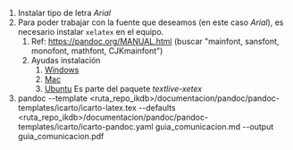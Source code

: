 1. Instalar tipo de letra _Arial_
2. Para poder trabajar con la fuente que deseamos (en este caso _Arial_), es necesario instalar `xelatex` en el equipo.
   1. Ref: https://pandoc.org/MANUAL.html (buscar "mainfont, sansfont, monofont, mathfont, CJKmainfont")
   2. Ayudas instalación
      1. [Windows](http://www.texts.io/support/0002/)
      2. [Mac](http://www.texts.io/support/0001/)
      3. [Ubuntu](https://zoomadmin.com/HowToInstall/UbuntuPackage/texlive-xetex) Es parte del paquete _textlive-xetex_
3. pandoc --template <ruta_repo_ikdb>/documentacion/pandoc/pandoc-templates/icarto/icarto-latex.tex --defaults <ruta_repo_ikdb>/documentacion/pandoc/pandoc-templates/icarto/icarto-pandoc.yaml guia_comunicacion.md --output guia_comunicacion.pdf